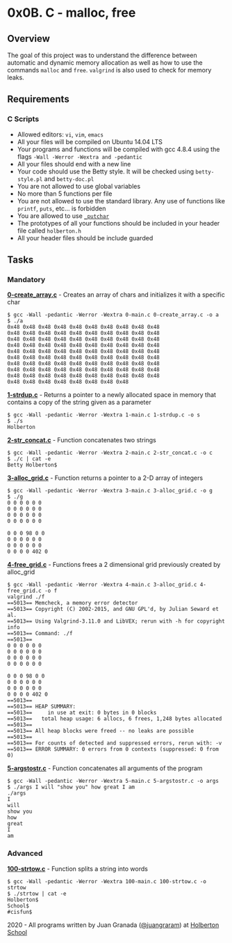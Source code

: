 # 0x0B. C - malloc, free

## Overview
The goal of this project was to understand the difference between automatic and dynamic memory allocation as well as how to use the commands `malloc` and `free`. `valgrind` is also used to check for memory leaks.

## Requirements
### C Scripts
* Allowed editors: `vi`, `vim`, `emacs`
* All your files will be compiled on Ubuntu 14.04 LTS
* Your programs and functions will be compiled with gcc 4.8.4 using the flags `-Wall -Werror -Wextra and -pedantic`
* All your files should end with a new line
* Your code should use the Betty style. It will be checked using `betty-style.pl` and `betty-doc.pl`
* You are not allowed to use global variables
* No more than 5 functions per file
* You are not allowed to use the standard library. Any use of functions like `printf`, `puts`, etc… is forbidden
* You are allowed to use [`_putchar`](https://github.com/holbertonschool/_putchar.c/blob/master/_putchar.c)
* The prototypes of all your functions should be included in your header file called `holberton.h`
* All your header files should be include guarded

## Tasks
### Mandatory
**[0-create_array.c](0-create_array.c)** - Creates an array of chars and initializes it with a specific char
```
$ gcc -Wall -pedantic -Werror -Wextra 0-main.c 0-create_array.c -o a
$ ./a 
0x48 0x48 0x48 0x48 0x48 0x48 0x48 0x48 0x48 0x48
0x48 0x48 0x48 0x48 0x48 0x48 0x48 0x48 0x48 0x48
0x48 0x48 0x48 0x48 0x48 0x48 0x48 0x48 0x48 0x48
0x48 0x48 0x48 0x48 0x48 0x48 0x48 0x48 0x48 0x48
0x48 0x48 0x48 0x48 0x48 0x48 0x48 0x48 0x48 0x48
0x48 0x48 0x48 0x48 0x48 0x48 0x48 0x48 0x48 0x48
0x48 0x48 0x48 0x48 0x48 0x48 0x48 0x48 0x48 0x48
0x48 0x48 0x48 0x48 0x48 0x48 0x48 0x48 0x48 0x48
0x48 0x48 0x48 0x48 0x48 0x48 0x48 0x48 0x48 0x48
0x48 0x48 0x48 0x48 0x48 0x48 0x48 0x48
```

**[1-strdup.c](1-strdup.c)** - Returns a pointer to a newly allocated space in memory that contains a copy of the string given as a parameter
```
$ gcc -Wall -pedantic -Werror -Wextra 1-main.c 1-strdup.c -o s
$ ./s 
Holberton
```

**[2-str_concat.c](2-str_concat.c)** - Function concatenates two strings
```
$ gcc -Wall -pedantic -Werror -Wextra 2-main.c 2-str_concat.c -o c
$ ./c | cat -e
Betty Holberton$
```

**[3-alloc_grid.c](3-alloc_grid.c)** - Function returns a pointer to a 2-D array of integers
```
$ gcc -Wall -pedantic -Werror -Wextra 3-main.c 3-alloc_grid.c -o g
$ ./g
0 0 0 0 0 0 
0 0 0 0 0 0 
0 0 0 0 0 0 
0 0 0 0 0 0 

0 0 0 98 0 0 
0 0 0 0 0 0 
0 0 0 0 0 0 
0 0 0 0 402 0 
```

**[4-free_grid.c](4-free_grid.c)** - Functions frees a 2 dimensional grid previously created by alloc_grid
```
$ gcc -Wall -pedantic -Werror -Wextra 4-main.c 3-alloc_grid.c 4-free_grid.c -o f
valgrind ./f
==5013== Memcheck, a memory error detector
==5013== Copyright (C) 2002-2015, and GNU GPL'd, by Julian Seward et al.
==5013== Using Valgrind-3.11.0 and LibVEX; rerun with -h for copyright info
==5013== Command: ./f
==5013== 
0 0 0 0 0 0 
0 0 0 0 0 0 
0 0 0 0 0 0 
0 0 0 0 0 0 

0 0 0 98 0 0 
0 0 0 0 0 0 
0 0 0 0 0 0 
0 0 0 0 402 0 
==5013== 
==5013== HEAP SUMMARY:
==5013==     in use at exit: 0 bytes in 0 blocks
==5013==   total heap usage: 6 allocs, 6 frees, 1,248 bytes allocated
==5013== 
==5013== All heap blocks were freed -- no leaks are possible
==5013== 
==5013== For counts of detected and suppressed errors, rerun with: -v
==5013== ERROR SUMMARY: 0 errors from 0 contexts (suppressed: 0 from 0)
```

**[5-argstostr.c](5-argstostr.c)** - Function concatenates all arguments of the program
```
$ gcc -Wall -pedantic -Werror -Wextra 5-main.c 5-argstostr.c -o args
$ ./args I will "show you" how great I am
./args
I
will
show you
how
great
I
am
```

### Advanced
**[100-strtow.c](100-strtow.c)** - Function splits a string into words
```
$ gcc -Wall -pedantic -Werror -Wextra 100-main.c 100-strtow.c -o strtow
$ ./strtow | cat -e
Holberton$
School$
#cisfun$
```

2020 - All programs written by Juan Granada ([@juangraram](https://twitter.com/JuanGraRam)) at [Holberton School](https://www.holbertonschool.com/)